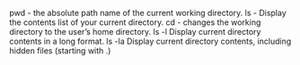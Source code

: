 pwd - the absolute path name of the current working directory.
ls - Display the contents list of your current directory.
cd - changes the working directory to the user’s home directory.
ls -l Display current directory contents in a long format.
ls -la Display current directory contents, including hidden files (starting with .)
